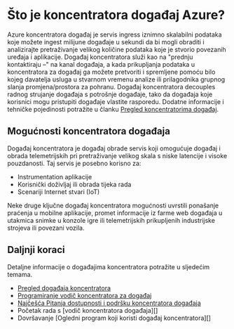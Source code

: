 <properties
    pageTitle="Što je koncentratora događaj Azure? | Microsoft Azure"
    description="Pregled i opis koncentratorima Azure događaja"
    services="event-hubs"
    documentationCenter=".net"
    authors="sethmanheim"
    manager="timlt"
    editor=""/>

<tags
    ms.service="event-hubs"
    ms.workload="na"
    ms.tgt_pltfrm="na"
    ms.devlang="na"
    ms.topic="get-started-article"
    ms.date="08/17/2016"
    ms.author="sethm"/>

# <a name="what-is-azure-event-hubs"></a>Što je koncentratora događaj Azure?

Azure koncentratora događaj je servis ingress iznimno skalabilni podataka koje možete ingest milijune događaje u sekundi da bi mogli obraditi i analizirajte pretraživanje velikog količine podataka koje je stvorio povezanih uređaja i aplikacije. Događaj koncentratora služi kao na "prednju kontaktiraju –" na kanal događaja, a kada prikupljanja podataka u koncentratora za događaj ga možete pretvoriti i spremljene pomoću bilo kojeg davatelja usluga u stvarnom vremenu analize ili prilagodnika grupnog slanja promjena/prostora za pohranu. Događaj koncentratora decouples radnog strujanje događaja s potrošnje događaje, tako da događaja koje korisnici mogu pristupiti događaje vlastite rasporedu. Dodatne informacije i tehničke pojedinosti potražite u članku [Pregled koncentratorima događaj](event-hubs-overview.md).

## <a name="event-hubs-capabilities"></a>Mogućnosti koncentratora događaja

Događaj koncentratora je događaj obrade servis koji omogućuje događaj i obrada telemetrijskih pri pretraživanje velikog skala s niske latencije i visoke pouzdanosti. Taj servis je posebno korisno za:

- Instrumentation aplikacije
- Korisnički doživljaj ili obrada tijeka rada
- Scenariji Internet stvari (IoT)

Neke druge ključne događaj koncentratora mogućnosti uvrstili ponašanje praćenja u mobilne aplikacije, promet informacije iz farme web događaja u utakmica snimke u konzole igre ili telemetrijskih prikupljenih industrijske strojeva ili povezani vozila.

## <a name="next-steps"></a>Daljnji koraci

Detaljne informacije o događajima koncentratora potražite u sljedećim temama.

- [Pregled događaja koncentratora](event-hubs-overview.md)
- [Programiranje vodič koncentratora za događaj](event-hubs-programming-guide.md)
- [Najčešća Pitanja dostupnosti i podršku koncentratora događaja](event-hubs-availability-and-support-faq.md)
- Početak rada s [vodič koncentratora događaja][]
- Dovršavanje [Ogledni program koji koristi događaj koncentratora][]

[Praktični vodič koncentratora događaja]: event-hubs-csharp-ephcs-getstarted.md
[primjer aplikacije koja koristi događaj koncentratora]: https://code.msdn.microsoft.com/Service-Bus-Event-Hub-286fd097
